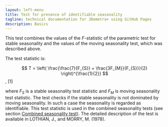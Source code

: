 ```yaml
---
layout: left-menu
title: Test for presence of identifiable seasonality
tagline: technical documentation for JDemetra+ using GitHub Pages
description: Basics
---
```


This test combines the values of the $F$-statistic of the parametric
test for stable seasonality and the values of the moving seasonality
test, which was described above.

The test statistic is:

  
  $$
  T = \left( \frac{\frac{7}{F_{S}} + \frac{3F_{M}}{F_{S}}}{2} \right)^{\frac{1}{2}}
  $$,   \[1\] <!---\[7.152\]     -->

where $F_{S}$ is a stable seasonality test statistic and $F_{M}$ is
moving seasonality test statistic. The test checks if the stable
seasonality is not dominated by moving seasonality. In such a case the
seasonality is regarded as identifiable. This test statistic is used in
the combined seasonality tests (see section [Combined seasonality test](../theory/Tests_combined.html)). The detailed description of the test is available in LOTHIAN, J., and MORRY, M. (1978).